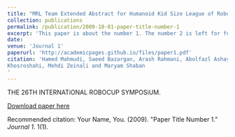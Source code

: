 ```yaml
---
title: "MRL Team Extended Abstract for Humanoid Kid Size League of RoboCup 2023 "
collection: publications
permalink: /publication/2009-10-01-paper-title-number-1
excerpt: 'This paper is about the number 1. The number 2 is left for future work.'
date: 
venue: 'Journal 1'
paperurl: 'http://academicpages.github.io/files/paper1.pdf'
citation: 'Hamed Mahmudi, Saeed Bazargan, Arash Rahmani, Abolfazl Ashayeri, Fatemeh Rashnozadeh, Alireza Golchin, Ramtin Kosari, Sina Khoshzaban
Khosroshahi, Mehdi Zeinali and Maryam Shaban
'
---
```

THE 26TH INTERNATiONAL ROBOCUP SYMPOSiUM.

[Download paper here](http://academicpages.github.io/files/paper1.pdf)

Recommended citation: Your Name, You. (2009). "Paper Title Number 1." <i>Journal 1</i>. 1(1).